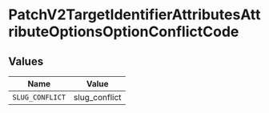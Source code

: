 # PatchV2TargetIdentifierAttributesAttributeOptionsOptionConflictCode


## Values

| Name            | Value           |
| --------------- | --------------- |
| `SLUG_CONFLICT` | slug_conflict   |